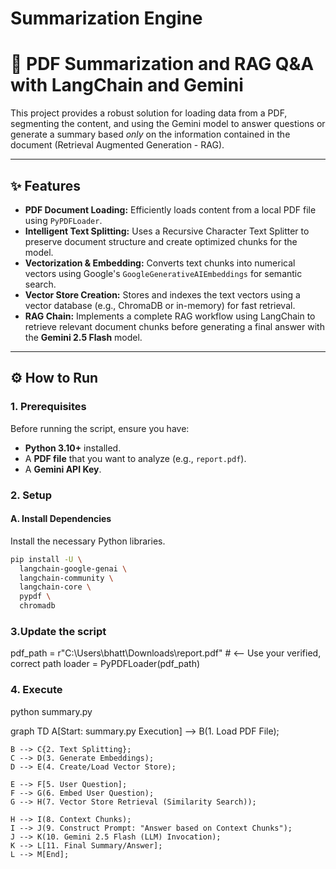 # Summarization Engine

# 📄 PDF Summarization and RAG Q&A with LangChain and Gemini

This project provides a robust solution for loading data from a PDF, segmenting the content, and using the Gemini model to answer questions or generate a summary based *only* on the information contained in the document (Retrieval Augmented Generation - RAG).

---

## ✨ Features

* **PDF Document Loading:** Efficiently loads content from a local PDF file using `PyPDFLoader`.
* **Intelligent Text Splitting:** Uses a Recursive Character Text Splitter to preserve document structure and create optimized chunks for the model.
* **Vectorization & Embedding:** Converts text chunks into numerical vectors using Google's `GoogleGenerativeAIEmbeddings` for semantic search.
* **Vector Store Creation:** Stores and indexes the text vectors using a vector database (e.g., ChromaDB or in-memory) for fast retrieval.
* **RAG Chain:** Implements a complete RAG workflow using LangChain to retrieve relevant document chunks before generating a final answer with the **Gemini 2.5 Flash** model.

---

## ⚙️ How to Run

### 1. Prerequisites

Before running the script, ensure you have:

* **Python 3.10+** installed.
* A **PDF file** that you want to analyze (e.g., `report.pdf`).
* A **Gemini API Key**.

### 2. Setup

#### A. Install Dependencies

Install the necessary Python libraries.

```bash
pip install -U \
  langchain-google-genai \
  langchain-community \
  langchain-core \
  pypdf \
  chromadb
``` 
### 3.Update the script

pdf_path = r"C:\Users\bhatt\Downloads\report.pdf" # <-- Use your verified, correct path
loader = PyPDFLoader(pdf_path)

### 4. Execute

python summary.py

graph TD
    A[Start: summary.py Execution] --> B(1. Load PDF File);

    B --> C{2. Text Splitting};
    C --> D(3. Generate Embeddings);
    D --> E(4. Create/Load Vector Store);

    E --> F[5. User Question];
    F --> G(6. Embed User Question);
    G --> H(7. Vector Store Retrieval (Similarity Search));

    H --> I(8. Context Chunks);
    I --> J(9. Construct Prompt: "Answer based on Context Chunks");
    J --> K(10. Gemini 2.5 Flash (LLM) Invocation);
    K --> L[11. Final Summary/Answer];
    L --> M[End];
